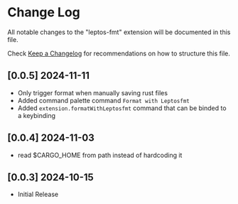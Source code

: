 # Change Log

All notable changes to the "leptos-fmt" extension will be documented in this file.

Check [Keep a Changelog](http://keepachangelog.com/) for recommendations on how to structure this file.

## [0.0.5] 2024-11-11
- Only trigger format when manually saving rust files
- Added command palette command `Format with Leptosfmt`
- Added `extension.formatWithLeptosfmt` command that can be binded to a keybinding

## [0.0.4] 2024-11-03
- read $CARGO_HOME from path instead of hardcoding it

## [0.0.3] 2024-10-15

- Initial Release
